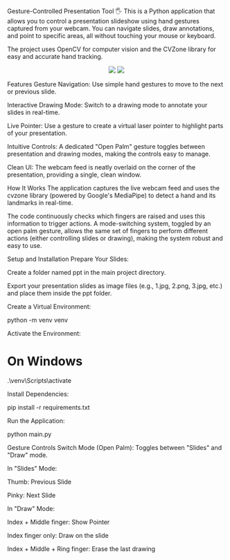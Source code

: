 Gesture-Controlled Presentation Tool 🖐️
This is a Python application that allows you to control a presentation slideshow using hand gestures captured from your webcam. You can navigate slides, draw annotations, and point to specific areas, all without touching your mouse or keyboard.

The project uses OpenCV for computer vision and the CVZone library for easy and accurate hand tracking.

<p align="center">
<img src="https://img.shields.io/badge/Python-3776AB?style=for-the-badge&logo=python&logoColor=white" />
<img src="https://img.shields.io/badge/OpenCV-5C3EE8?style=for-the-badge&logo=opencv&logoColor=white" />
</p>

Features
Gesture Navigation: Use simple hand gestures to move to the next or previous slide.

Interactive Drawing Mode: Switch to a drawing mode to annotate your slides in real-time.

Live Pointer: Use a gesture to create a virtual laser pointer to highlight parts of your presentation.

Intuitive Controls: A dedicated "Open Palm" gesture toggles between presentation and drawing modes, making the controls easy to manage.

Clean UI: The webcam feed is neatly overlaid on the corner of the presentation, providing a single, clean window.

How It Works
The application captures the live webcam feed and uses the cvzone library (powered by Google's MediaPipe) to detect a hand and its landmarks in real-time.

The code continuously checks which fingers are raised and uses this information to trigger actions. A mode-switching system, toggled by an open palm gesture, allows the same set of fingers to perform different actions (either controlling slides or drawing), making the system robust and easy to use.

Setup and Installation
Prepare Your Slides:

Create a folder named ppt in the main project directory.

Export your presentation slides as image files (e.g., 1.jpg, 2.png, 3.jpg, etc.) and place them inside the ppt folder.

Create a Virtual Environment:

python -m venv venv

Activate the Environment:

# On Windows
.\venv\Scripts\activate

Install Dependencies:

pip install -r requirements.txt

Run the Application:

python main.py

Gesture Controls
Switch Mode (Open Palm): Toggles between "Slides" and "Draw" mode.

In "Slides" Mode:

Thumb: Previous Slide

Pinky: Next Slide

In "Draw" Mode:

Index + Middle finger: Show Pointer

Index finger only: Draw on the slide

Index + Middle + Ring finger: Erase the last drawing